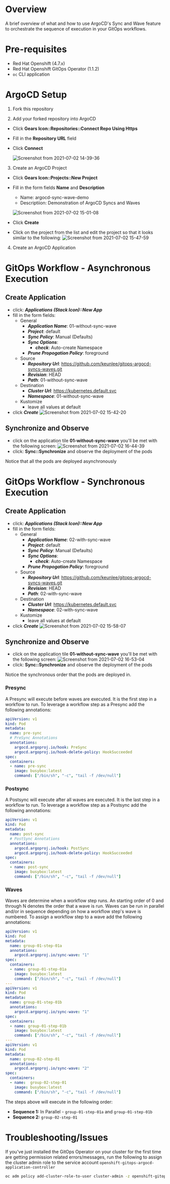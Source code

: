 # Overview

A brief overview of what and how to use ArgoCD's Sync and Wave feature to orchestrate the sequence of execution in your GitOps workflows. 

# Pre-requisites

- Red Hat Openshift (4.7.x)
- Red Hat Openshift GitOps Operator (1.1.2)
- `oc` CLI application

# ArgoCD Setup

1. Fork this repository

2. Add your forked repository into ArgoCD
- Click **Gears Icon::Repositories::Connect Repo Using Https**
- Fill in the **Repository URL** field
- Click **Connect**

    ![Screenshot from 2021-07-02 14-39-36](https://user-images.githubusercontent.com/61749/124321491-6775d780-db43-11eb-95b3-258420bb7e56.png)

3. Create an ArgoCD Project
- Click **Gears Icon::Projects::New Project**
- Fill in the form fields **Name** and **Description**
    - Name: argocd-sync-wave-demo
    - Descriptiion: Demonstration of ArgoCD Syncs and Waves

    ![Screenshot from 2021-07-02 15-01-08](https://user-images.githubusercontent.com/61749/124323124-62feee00-db46-11eb-9145-5025c371d297.png)
- Click **Create**
- Click on the project from the list and edit the project so that it looks similar to the following: 
![Screenshot from 2021-07-02 15-47-59](https://user-images.githubusercontent.com/61749/124326939-eb808d00-db4c-11eb-9fb0-016f6fab014c.png)

4. Create an ArgoCD Application

# GitOps Workflow - Asynchronous Execution

## Create Application

- click: ***Applications (Stack Icon)::New App***
- fill in the form fields:
    - General 
        - ***Application Name***: 01-without-sync-wave
        - ***Project***: default
        - ***Sync Policy***: Manual (Defaults)
        - ***Sync Options***:
            - ***check***: Auto-create Namespace
        - ***Prune Propogation Policy***: foreground
    - Source
        - ***Repository Url***: https://github.com/keunlee/gitops-argocd-syncs-waves.git
        - ***Revision***: HEAD
        - ***Path***: 01-without-sync-wave
    - Destination
        - ***Cluster Url***: https://kubernetes.default.svc
        - ***Namespace***: 01-without-sync-wave
    - Kustomize
        - leave all values at default
- click ***Create***
![Screenshot from 2021-07-02 15-42-20](https://user-images.githubusercontent.com/61749/124326964-fc310300-db4c-11eb-816c-6021905e6f87.png)

## Synchronize and Observe

- click on the application tile **01-without-sync-wave** you'll be met with the following screen: 
![Screenshot from 2021-07-02 16-44-39](https://user-images.githubusercontent.com/61749/124331474-df98c900-db54-11eb-8ee3-b85984199de8.png)
- click: **Sync::Synchronize** and observe the deployment of the pods

Notice that all the pods are deployed asynchronously

# GitOps Workflow - Synchronous Execution

## Create Application

- click: ***Applications (Stack Icon)::New App***
- fill in the form fields:
    - General 
        - ***Application Name***: 02-with-sync-wave
        - ***Project***: default
        - ***Sync Policy***: Manual (Defaults)
        - ***Sync Options***:
            - ***check***: Auto-create Namespace
        - ***Prune Propogation Policy***: foreground
    - Source
        - ***Repository Url***: https://github.com/keunlee/gitops-argocd-syncs-waves.git
        - ***Revision***: HEAD
        - ***Path***: 02-with-sync-wave
    - Destination
        - ***Cluster Url***: https://kubernetes.default.svc
        - ***Namespace***: 02-with-sync-wave
    - Kustomize
        - leave all values at default
- click ***Create***
![Screenshot from 2021-07-02 15-58-07](https://user-images.githubusercontent.com/61749/124327984-64341900-db4e-11eb-96b7-14086cf672c9.png)

## Synchronize and Observe

- click on the application tile **01-without-sync-wave** you'll be met with the following screen: 
![Screenshot from 2021-07-02 16-53-04](https://user-images.githubusercontent.com/61749/124331977-fdb2f900-db55-11eb-9195-8147e678d158.png)
- click: **Sync::Synchronize** and observe the deployment of the pods

Notice the synchronous order that the pods are deployed in. 

### Presync

A Presync will execute before waves are executed. It is the first step in a workflow to run. To leverage a workflow step as a Presync add the following annotations: 

```yaml
apiVersion: v1
kind: Pod
metadata:
  name: pre-sync
  # PreSync Annotations
  annotations:
    argocd.argoproj.io/hook: PreSync
    argocd.argoproj.io/hook-delete-policy: HookSucceeded
spec:
  containers:
  - name: pre-sync
    image: busybox:latest
    command: ["/bin/sh", "-c", "tail -f /dev/null"]
```

### Postsync

A Postsync will execute after all waves are executed. It is the last step in a workflow to run. To leverage a workflow step as a Postsync add the following annotations: 

```yaml
apiVersion: v1
kind: Pod
metadata:
  name: post-sync
  # PostSync Annotations
  annotations:
    argocd.argoproj.io/hook: PostSync
    argocd.argoproj.io/hook-delete-policy: HookSucceeded
spec:
  containers:
  - name: post-sync
    image: busybox:latest
    command: ["/bin/sh", "-c", "tail -f /dev/null"]
```

### Waves

Waves are determine when a workflow step runs. An starting order of 0 and through N denotes the order that a wave is run. Waves can be run in parallel and/or in sequence depending on how a workflow step's wave is numbered. To assign a workflow step to a wave add the following annotations: 

```yaml
apiVersion: v1
kind: Pod
metadata:
  name: group-01-step-01a
  annotations:
    argocd.argoproj.io/sync-wave: "1"
spec:
  containers:
  - name: group-01-step-01a
    image: busybox:latest
    command: ["/bin/sh", "-c", "tail -f /dev/null"]
---
apiVersion: v1
kind: Pod
metadata:
  name: group-01-step-01b
  annotations:
    argocd.argoproj.io/sync-wave: "1"
spec:
  containers:
  - name: group-01-step-01b
    image: busybox:latest
    command: ["/bin/sh", "-c", "tail -f /dev/null"]
---
apiVersion: v1
kind: Pod
metadata:
  name: group-02-step-01
  annotations:
    argocd.argoproj.io/sync-wave: "2"
spec:
  containers:
  - name:  group-02-step-01
    image: busybox:latest
    command: ["/bin/sh", "-c", "tail -f /dev/null"]
```

The steps above will execute in the following order: 

- **Sequence 1:** In Parallel - `group-01-step-01a` and `group-01-step-01b`
- **Sequence 2:** `group-02-step-01`

# Troubleshooting/Issues

If you've just installed the GitOps Operator on your cluster for the first time are getting permission related errors/messages, run the following to assign the cluster admin role to the service account `openshift-gitops-argocd-application-controller`

```bash
oc adm policy add-cluster-role-to-user cluster-admin -z openshift-gitops-argocd-application-controller -n openshift-gitops
```

